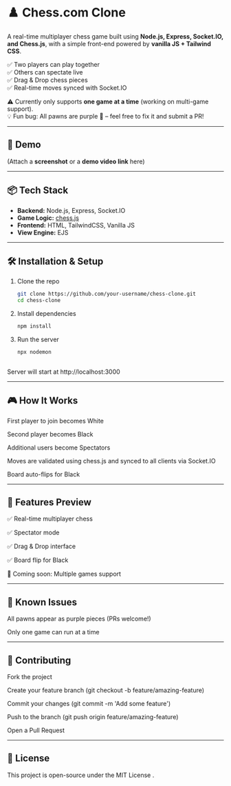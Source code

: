 # ♟️ Chess.com Clone  

A real-time multiplayer chess game built using **Node.js, Express, Socket.IO, and Chess.js**, with a simple front-end powered by **vanilla JS + Tailwind CSS**.  

✅ Two players can play together  
✅ Others can spectate live  
✅ Drag & Drop chess pieces  
✅ Real-time moves synced with Socket.IO  

⚠️ Currently only supports **one game at a time** (working on multi-game support).  
💡 Fun bug: All pawns are purple 👾 – feel free to fix it and submit a PR!  

---

## 🚀 Demo  
(Attach a **screenshot** or a **demo video link** here)

---

## 📦 Tech Stack  
- **Backend:** Node.js, Express, Socket.IO  
- **Game Logic:** [chess.js](https://github.com/jhlywa/chess.js)  
- **Frontend:** HTML, TailwindCSS, Vanilla JS  
- **View Engine:** EJS  

---

## 🛠️ Installation & Setup  

1. Clone the repo  
   ```bash
   git clone https://github.com/your-username/chess-clone.git
   cd chess-clone


2. Install dependencies
   ```bash
   npm install

3. Run the server
   ```bash
   npx nodemon
  
Server will start at http://localhost:3000

---

## 🎮 How It Works

First player to join becomes White

Second player becomes Black

Additional users become Spectators

Moves are validated using chess.js and synced to all clients via Socket.IO

Board auto-flips for Black

---

## 📸 Features Preview

✅ Real-time multiplayer chess

✅ Spectator mode

✅ Drag & Drop interface

✅ Board flip for Black

🚧 Coming soon: Multiple games support

---

## 🐛 Known Issues

All pawns appear as purple pieces (PRs welcome!)

Only one game can run at a time

---

## 🤝 Contributing

Fork the project

Create your feature branch (git checkout -b feature/amazing-feature)

Commit your changes (git commit -m 'Add some feature')

Push to the branch (git push origin feature/amazing-feature)

Open a Pull Request

---

## 📜 License

This project is open-source under the MIT License
.
